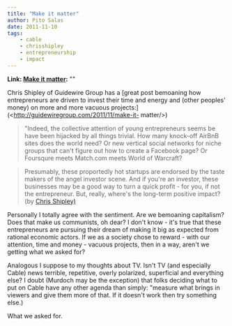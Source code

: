 ```yaml
---
title: "Make it matter"
author: Pito Salas
date: 2011-11-10
tags:
    - cable
    - chrisshipley
    - entrepreneurship
    - impact
---
```


**Link: [Make it matter](None):** ""

Chris Shipley of Guidewire Group has a [great post bemoaning how entrepreneurs
are driven to invest their time and energy and (other peoples' money) on more
and more vacuous projects:](<http://guidewiregroup.com/2011/11/make-it-
matter/>)

> "Indeed, the collective attention of young entrepreneurs seems be have been
> hijacked by all things trivial. How many knock-off AirBnB sites does the
> world need? Or new vertical social networks for niche groups that can't
> figure out how to create a Facebook page? Or Foursqure meets Match.com meets
> World of Warcraft?

> Presumably, these proportedly hot startups are endorsed by the taste makers
> of the angel investor scene. And if you're an investor, these businesses may
> be a good way to turn a quick profit - for you, if not the entrepreneur.
> But, really, where's the long-term positive impact? (by [Chris
> Shipley)](<http://guidewiregroup.com/2011/11/make-it-matter/>)

Personally I totally agree with the sentiment. Are we bemoaning capitalism?
Does that make us communists, oh dear? I don't know - it's true that these
entrepreneurs are pursuing their dream of making it big as expected from
rational economic actors. If we as a society chose to reward - with our
attention, time and money - vacuous projects, then in a way, aren't we getting
what we asked for?

Analogous I suppose to my thoughts about TV. Isn't TV (and especially Cable)
news terrible, repetitive, overly polarized, superficial and everything else?
I doubt (Murdoch may be the exception) that folks deciding what to put on
Cable have any other agenda than simply: "measure what brings in viewers and
give them more of that. If it doesn't work then try something else.)

What we asked for.


